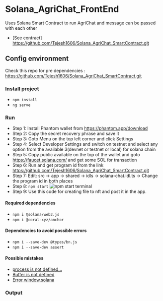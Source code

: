 # Solana_AgriChat_FrontEnd
Uses Solana Smart Contract to run AgriChat and message can be passed with each other

- [See contract] https://github.com/Tejesh1606/Solana_AgriChat_SmartContract.git

## Config environment
Check this repo for pre dependencies : https://github.com/Tejesh1606/Solana_AgriChat_SmartContract.git
### Install project

- `npm install`
- `ng serve`

### Run
- Step 1: Install Phantom wallet from https://phantom.app/download 
- Step 2: Copy the secret recovery phrase and save it
- Step 3: Goto Menu on the top left corner and click Settings
- Step 4: Select Developer Settings and switch on testnet and select any option from the available 3(devnet or testnet or local) for solana chain
- Step 5: Copy public available on the top of the wallet and goto https://faucet.solana.com/ and get some SOL for transaction
- Step 6: Run and get program id from the link https://github.com/Tejesh1606/Solana_AgriChat_SmartContract.git
- Step 7: Edit: src -> app -> shared -> idls -> solana-chat.idl.ts -> Change the program id in both places 
- Step 8: `npm start`
  ![npm start terminal](https://github.com/Tejesh1606/Solana_AgriChat_FrontEnd/assets/96534599/eabfca38-0978-489b-a57e-679d1d8c34ab)
- Step 9: Use this code for creating file to nft and post it in the app.

#### Required dependencies

- `npm i @solana/web3.js`
- `npm i @coral-xyz/anchor`


#### Dependencies to avoid possible errors

- `npm i --save-dev @types/bn.js`
- `npm i --save-dev assert`

#### Possible mistakes

- [process is not defined...](https://github.com/twilio/twilio-client.js/issues/284)
- [Buffer is not defined](https://stackoverflow.com/questions/50371593/angular-6-uncaught-referenceerror-buffer-is-not-defined)
- [Error window.solana](https://stackoverflow.com/questions/66120513/property-does-not-exist-on-type-window-typeof-globalthis)

### Output

